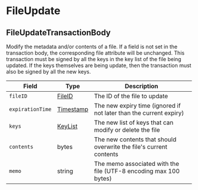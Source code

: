 # FileUpdate

## FileUpdateTransactionBody

Modify the metadata and/or contents of a file. If a field is not set in the transaction body, the corresponding file attribute will be unchanged. This transaction must be signed by all the keys in the key list of the file being updated. If the keys themselves are being update, then the transaction must also be signed by all the new keys.

| Field            | Type                                                                                                                                        | Description                                                        |
| ---------------- | ------------------------------------------------------------------------------------------------------------------------------------------- | ------------------------------------------------------------------ |
| `fileID`         | [FileID](https://github.com/theekrystallee/hedera-style-guide/blob/sdk-v1/deprecated/hedera-api/file-service/broken-reference/README.md)    | The ID of the file to update                                       |
| `expirationTime` | [Timestamp](https://github.com/theekrystallee/hedera-style-guide/blob/sdk-v1/deprecated/hedera-api/file-service/broken-reference/README.md) | The new expiry time (ignored if not later than the current expiry) |
| `keys`           | [KeyList](https://github.com/theekrystallee/hedera-style-guide/blob/sdk-v1/deprecated/hedera-api/file-service/broken-reference/README.md)   | The new list of keys that can modify or delete the file            |
| `contents`       | bytes                                                                                                                                       | The new contents that should overwrite the file's current contents |
| `memo`           | string                                                                                                                                      | The memo associated with the file (UTF-8 encoding max 100 bytes)   |
